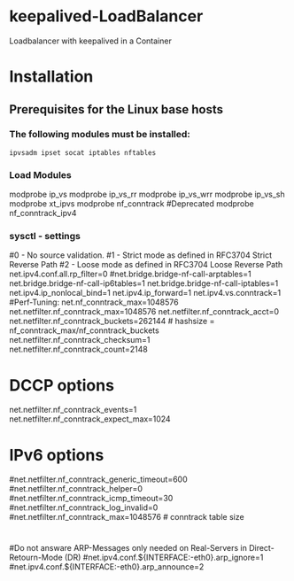 # keepalived-LoadBalancer
Loadbalancer with keepalived in a Container

# Installation
## Prerequisites for the Linux base hosts
### The following modules must be installed:
    ipvsadm ipset socat iptables nftables
### Load Modules
modprobe ip_vs
modprobe ip_vs_rr
modprobe ip_vs_wrr
modprobe ip_vs_sh
modprobe xt_ipvs
modprobe nf_conntrack
#Deprecated
modprobe nf_conntrack_ipv4
### sysctl - settings
#0 - No source validation.
#1 - Strict mode as defined in RFC3704 Strict Reverse Path
#2 - Loose mode as defined in RFC3704 Loose Reverse Path
net.ipv4.conf.all.rp_filter=0
#net.bridge.bridge-nf-call-arptables=1
net.bridge.bridge-nf-call-ip6tables=1
net.bridge.bridge-nf-call-iptables=1
net.ipv4.ip_nonlocal_bind=1
net.ipv4.ip_forward=1
net.ipv4.vs.conntrack=1
#Perf-Tuning:
net.nf_conntrack_max=1048576
net.netfilter.nf_conntrack_max=1048576
net.netfilter.nf_conntrack_acct=0
net.netfilter.nf_conntrack_buckets=262144                 # hashsize = nf_conntrack_max/nf_conntrack_buckets
net.netfilter.nf_conntrack_checksum=1
net.netfilter.nf_conntrack_count=2148
# DCCP options
net.netfilter.nf_conntrack_events=1
net.netfilter.nf_conntrack_expect_max=1024
# IPv6 options
#net.netfilter.nf_conntrack_generic_timeout=600
#net.netfilter.nf_conntrack_helper=0
#net.netfilter.nf_conntrack_icmp_timeout=30
#net.netfilter.nf_conntrack_log_invalid=0
#net.netfilter.nf_conntrack_max=1048576                    # conntrack table size
#
#Do not answare ARP-Messages only needed on Real-Servers in Direct-Retourn-Mode (DR)
#net.ipv4.conf.${INTERFACE:-eth0}.arp_ignore=1
#net.ipv4.conf.${INTERFACE:-eth0}.arp_announce=2
